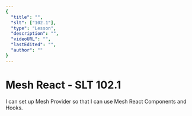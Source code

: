 ```yaml
---
{
  "title": "",
  "slt": ["102.1"],
  "type": "Lesson",
  "description": "",
  "videoURL": "",
  "lastEdited": "",
  "author": ""
}
---
```


# Mesh React - SLT 102.1

I can set up Mesh Provider so that I can use Mesh React Components and Hooks.